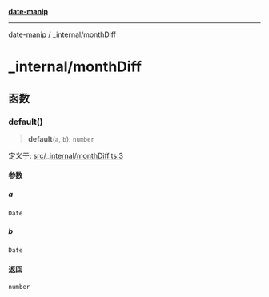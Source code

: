 [**date-manip**](../index.md)

***

[date-manip](../modules.md) / \_internal/monthDiff

# \_internal/monthDiff

## 函数

### default()

> **default**(`a`, `b`): `number`

定义于: [src/\_internal/monthDiff.ts:3](https://github.com/fengxinming/date-manip/blob/3800a276ff67972284419177dad55ada4d463d78/src/_internal/monthDiff.ts#L3)

#### 参数

##### a

`Date`

##### b

`Date`

#### 返回

`number`
